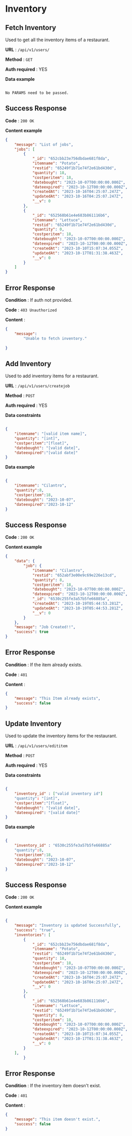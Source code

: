 # Inventory

## Fetch Inventory

Used to get all the inventory items of a restaurant. 

**URL** : `/api/v1/users/`

**Method** : `GET`

**Auth required** : YES

**Data example**

```

No PARAMS need to be passed.

```

## Success Response

**Code** : `200 OK`

**Content example**

```json
{
    "message": "List of jobs",
    "jobs": [
        {
            "_id": "652cbb23e756dbdae681f8da",
            "itemname": "Potato",
            "restid": "65249f1b71e74f2e61bd430d",
            "quantity": 18,
            "costperitem": 18,
            "datebought": "2023-10-07T00:00:00.000Z",
            "dateexpired": "2023-10-12T00:00:00.000Z",
            "createdAt": "2023-10-16T04:25:07.247Z",
            "updatedAt": "2023-10-16T04:25:07.247Z",
            "__v": 0
        },
        {
            "_id": "652568b61e4e683b861116b6",
            "itemname": "Lettuce",
            "restid": "65249f1b71e74f2e61bd430d",
            "quantity": 0,
            "costperitem": 18,
            "datebought": "2023-10-07T00:00:00.000Z",
            "dateexpired": "2023-10-12T00:00:00.000Z",
            "createdAt": "2023-10-10T15:07:34.055Z",
            "updatedAt": "2023-10-17T01:31:38.463Z",
            "__v": 0
        }
    ]
}
```

## Error Response

**Condition** : If auth not provided.

**Code** : `403 Unauthorized`

**Content** :

```json
{
    "message": 
        "Unable to fetch inventory."
    
}
```

## Add Inventory

Used to add inventory items for a restaurant. 

**URL** : `/api/v1/users/createjob`

**Method** : `POST`

**Auth required** : YES

**Data constraints**

```json

{
    "itemname": "[valid item name]",
    "quantity": "[int]",
    "costperitem":"[float]",
    "datebought": "[valid date]",
    "dateexpired":"[valid date]"
}

```

**Data example**

```json

{
    "itemname": "Cilantro",
    "quantity":8,
    "costperitem":18,
    "datebought": "2023-10-07",
    "dateexpired":"2023-10-12"
}

```

## Success Response

**Code** : `200 OK`

**Content example**

```json
{
    "data": {
        "job": {
            "itemname": "Cilantro",
            "restid": "652abf3e00e9c69e226e13cd",
            "quantity": 8,
            "costperitem": 18,
            "datebought": "2023-10-07T00:00:00.000Z",
            "dateexpired": "2023-10-12T00:00:00.000Z",
            "_id": "6530c255fe3a57b5fe66885a",
            "createdAt": "2023-10-19T05:44:53.281Z",
            "updatedAt": "2023-10-19T05:44:53.281Z",
            "__v": 0
        }
    },
    "message": "Job Created!!",
    "success": true
}

```

## Error Response

**Condition** : If the item already exists.

**Code** : `401`

**Content** :

```json
{
    "message": "This Item already exists",
    "success": false
}

```

## Update Inventory

Used to update the inventory items for the restaurant.

**URL** : `/api/v1/users/edititem`

**Method** : `POST`

**Auth required** : YES

**Data constraints**

```json

{
    "inventory_id" : ["valid inventory id"]
    "quantity": "[int]",
    "costperitem":"[float]",
    "datebought": "[valid date]",
    "dateexpired": "[valid date]"
}

```

**Data example**

```json

{
    "inventory_id" : "6530c255fe3a57b5fe66885a"
    "quantity":8,
    "costperitem":18,
    "datebought": "2023-10-07",
    "dateexpired":"2023-10-12"
}

```

## Success Response

**Code** : `200 OK`

**Content example**

```json

{
    "message": "Inventory is updated Successfully",
    "success": "true",
    "inventories": [
        {
            "_id": "652cbb23e756dbdae681f8da",
            "itemname": "Potato",
            "restid": "65249f1b71e74f2e61bd430d",
            "quantity": 18,
            "costperitem": 18,
            "datebought": "2023-10-07T00:00:00.000Z",
            "dateexpired": "2023-10-12T00:00:00.000Z",
            "createdAt": "2023-10-16T04:25:07.247Z",
            "updatedAt": "2023-10-16T04:25:07.247Z",
            "__v": 0
        },
        {
            "_id": "652568b61e4e683b861116b6",
            "itemname": "Lettuce",
            "restid": "65249f1b71e74f2e61bd430d",
            "quantity": 8,
            "costperitem": 18,
            "datebought": "2023-10-07T00:00:00.000Z",
            "dateexpired": "2023-10-12T00:00:00.000Z",
            "createdAt": "2023-10-10T15:07:34.055Z",
            "updatedAt": "2023-10-17T01:31:38.463Z",
            "__v": 0
        }
    ],
		}

```

## Error Response

**Condition** : If the inventory item doesn't exist.

**Code** : `401`

**Content** :

```json
{
    "message": "This item doesn't exist.",
    "success": false
}

```

